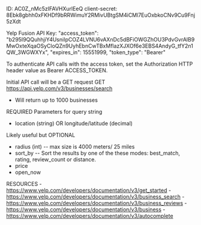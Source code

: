 ID: AC0Z_nMc5zIFAVHXurlEeQ
client-secret:
8Ebk8gbhh0xFKHDf9bRRWimuY2RMivUBtgSM4iCMl7EuOxbkoCNv9Cu9Fnj5zXdt


Yelp Fusion API Key:
"access_token": "b295I9QQuhhjiY4UsniIpCOZ4LVNU6vAXnDc5dBFiOWGZhOU3PdvGvrAlB9MwOxteXqaOSyCloQZn9UyhEbnCwTBxMflazXJXOf6e3EBS4AndyG_tfY2n1QW_3WGWXYx",
"expires_in": 15551999,
"token_type": "Bearer"

To authenticate API calls with the access token, set the Authorization HTTP header value as Bearer ACCESS_TOKEN.

Initial API call will be a GET request
  GET https://api.yelp.com/v3/businesses/search
- Will return up to 1000 businesses

REQUIRED Parameters for query string
- location (string) OR longitude/latitude (decimal)

Likely useful but OPTIONAL
- radius (int) -- max size is 4000 meters/ 25 miles
- sort_by -- Sort the results by one of the these modes: best_match, rating, review_count or distance.
- price
- open_now

RESOURCES
-https://www.yelp.com/developers/documentation/v3/get_started
-https://www.yelp.com/developers/documentation/v3/business_search
-https://www.yelp.com/developers/documentation/v3/business_reviews
-https://www.yelp.com/developers/documentation/v3/business
-https://www.yelp.com/developers/documentation/v3/autocomplete
